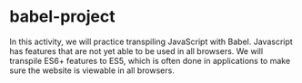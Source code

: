 # babel-project
In this activity, we will practice transpiling JavaScript with Babel. Javascript has features that are not yet able to be used in all browsers. We will transpile ES6+ features to ES5, which is often done in applications to make sure the website is viewable in all browsers.
